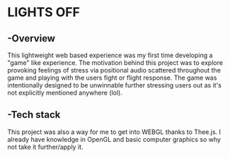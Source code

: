 # LIGHTS OFF


## -Overview
This lightweight web based experience was my first time developing a "game" like experience. The motivation behind this project was to explore
provoking feelings of stress via positional audio scattered throughout the game and playing with the users fight or flight response. The game was intentionally designed
to be unwinnable further stressing users out as it's not explicitly mentioned anywhere (lol). 

## -Tech stack
This project was also a way for me to get into WEBGL thanks to Thee.js. I already have knowledge in OpenGL and basic computer graphics so why not take it further/apply it. 
